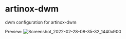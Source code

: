 # artinox-dwm
dwm configuration for artinox-dwm

Preview: 
![Screenshot_2022-02-28-08-35-32_1440x900](https://user-images.githubusercontent.com/96326315/155992256-e5821f09-2e47-4cf4-b3e5-aecc500ebcfa.png)
